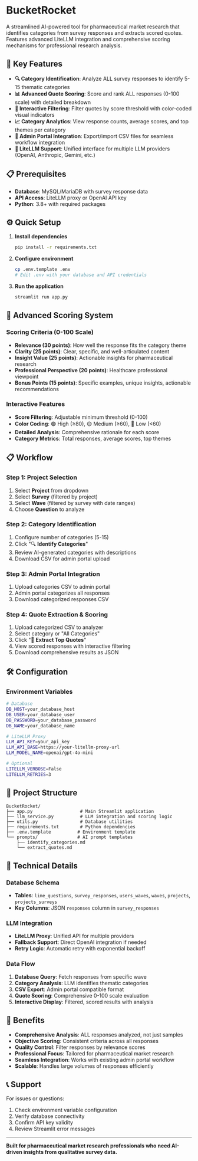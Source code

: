 # BucketRocket

A streamlined AI-powered tool for pharmaceutical market research that identifies categories from survey responses and extracts scored quotes. Features advanced LiteLLM integration and comprehensive scoring mechanisms for professional research analysis.

## 🚀 Key Features

- **🔍 Category Identification**: Analyze ALL survey responses to identify 5-15 thematic categories
- **📊 Advanced Quote Scoring**: Score and rank ALL responses (0-100 scale) with detailed breakdown
- **🎯 Interactive Filtering**: Filter quotes by score threshold with color-coded visual indicators
- **📈 Category Analytics**: View response counts, average scores, and top themes per category
- **🔗 Admin Portal Integration**: Export/import CSV files for seamless workflow integration
- **🤖 LiteLLM Support**: Unified interface for multiple LLM providers (OpenAI, Anthropic, Gemini, etc.)

## 📋 Prerequisites

- **Database**: MySQL/MariaDB with survey response data
- **API Access**: LiteLLM proxy or OpenAI API key
- **Python**: 3.8+ with required packages

## ⚙️ Quick Setup

1. **Install dependencies**
   ```bash
   pip install -r requirements.txt
   ```

2. **Configure environment**
   ```bash
   cp .env.template .env
   # Edit .env with your database and API credentials
   ```

3. **Run the application**
   ```bash
   streamlit run app.py
   ```

## 🎯 Advanced Scoring System

### Scoring Criteria (0-100 Scale)
- **Relevance (30 points)**: How well the response fits the category theme
- **Clarity (25 points)**: Clear, specific, and well-articulated content
- **Insight Value (25 points)**: Actionable insights for pharmaceutical research
- **Professional Perspective (20 points)**: Healthcare professional viewpoint
- **Bonus Points (15 points)**: Specific examples, unique insights, actionable recommendations

### Interactive Features
- **Score Filtering**: Adjustable minimum threshold (0-100)
- **Color Coding**: 🟢 High (≥80), 🟡 Medium (≥60), 🔴 Low (<60)
- **Detailed Analysis**: Comprehensive rationale for each score
- **Category Metrics**: Total responses, average scores, top themes

## 📋 Workflow

### Step 1: Project Selection
1. Select **Project** from dropdown
2. Select **Survey** (filtered by project)
3. Select **Wave** (filtered by survey with date ranges)
4. Choose **Question** to analyze

### Step 2: Category Identification
1. Configure number of categories (5-15)
2. Click "🔍 **Identify Categories**"
3. Review AI-generated categories with descriptions
4. Download CSV for admin portal upload

### Step 3: Admin Portal Integration
1. Upload categories CSV to admin portal
2. Admin portal categorizes all responses
3. Download categorized responses CSV

### Step 4: Quote Extraction & Scoring
1. Upload categorized CSV to analyzer
2. Select category or "All Categories"
3. Click "💬 **Extract Top Quotes**"
4. View scored responses with interactive filtering
5. Download comprehensive results as JSON

## 🛠️ Configuration

### Environment Variables
```bash
# Database
DB_HOST=your_database_host
DB_USER=your_database_user
DB_PASSWORD=your_database_password
DB_NAME=your_database_name

# LiteLLM Proxy
LLM_API_KEY=your_api_key
LLM_API_BASE=https://your-litellm-proxy-url
LLM_MODEL_NAME=openai/gpt-4o-mini

# Optional
LITELLM_VERBOSE=False
LITELLM_RETRIES=3
```

## 📁 Project Structure

```
BucketRocket/
├── app.py                  # Main Streamlit application
├── llm_service.py          # LLM integration and scoring logic
├── utils.py                # Database utilities
├── requirements.txt        # Python dependencies
├── .env.template          # Environment template
└── prompts/               # AI prompt templates
    ├── identify_categories.md
    └── extract_quotes.md
```

## 🔧 Technical Details

### Database Schema
- **Tables**: `lime_questions`, `survey_responses`, `users_waves`, `waves`, `projects`, `projects_surveys`
- **Key Columns**: JSON `responses` column in `survey_responses`

### LLM Integration
- **LiteLLM Proxy**: Unified API for multiple providers
- **Fallback Support**: Direct OpenAI integration if needed
- **Retry Logic**: Automatic retry with exponential backoff

### Data Flow
1. **Database Query**: Fetch responses from specific wave
2. **Category Analysis**: LLM identifies thematic categories
3. **CSV Export**: Admin portal compatible format
4. **Quote Scoring**: Comprehensive 0-100 scale evaluation
5. **Interactive Display**: Filtered, scored results with analysis

## 🎯 Benefits

- **Comprehensive Analysis**: ALL responses analyzed, not just samples
- **Objective Scoring**: Consistent criteria across all responses
- **Quality Control**: Filter responses by relevance scores
- **Professional Focus**: Tailored for pharmaceutical market research
- **Seamless Integration**: Works with existing admin portal workflow
- **Scalable**: Handles large volumes of responses efficiently

## 📞 Support

For issues or questions:
1. Check environment variable configuration
2. Verify database connectivity
3. Confirm API key validity
4. Review Streamlit error messages

---

**Built for pharmaceutical market research professionals who need AI-driven insights from qualitative survey data.**
